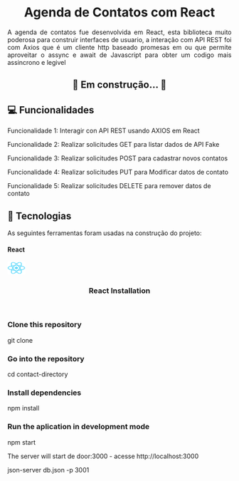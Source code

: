 <h1 align="center"> Agenda de Contatos com React</h1>

<p align="justify">A agenda de contatos fue desenvolvida em React, esta biblioteca muito poderosa para construir interfaces de usuario, a interação com API REST foi com Axios que é um cliente http baseado promesas em ou que permite aproveitar o assync e await de Javascript para obter um codigo mais assincrono e legivel</p>

<h2 align="center"> 🚀 Em construção...  🚧</h2>

<h2>💻 Funcionalidades</h2>
<div>
<p>Funcionalidade 1: Interagir con API REST usando AXIOS em React</p> 
<p>Funcionalidade 2: Realizar solicitudes GET para listar dados de API Fake</p> 
<p>Funcionalidade 3: Realizar solicitudes POST para cadastrar novos contatos</p> 
<p>Funcionalidade 4: Realizar solicitudes PUT para Modificar datos de contato</p> 
<p>Funcionalidade 5: Realizar solicitudes DELETE para remover datos de contato</p>
</div>

<h2> 🚀 Tecnologias</h2>

As seguintes ferramentas foram usadas na construção do projeto:
<h4>React</h4>
 <a href="https://pt-br.reactjs.org/" target="_blank"><img src="https://raw.githubusercontent.com/devicons/devicon/master/icons/react/react-original.svg" height="30" width="40" target="_blank"></a>


<div align='center'>
<h3>React Installation</h3><br>
 </div>
<h3> Clone this repository</h3>
<p>git clone </p>
<h3> Go into the repository</h3>
<p>cd contact-directory</p>
<h3>Install dependencies</h3>
<p>npm install</p>
<h3>Run the aplication in development mode</h3>
<p> npm start</p>
<p> The server will start de door:3000 - acesse http://localhost:3000</p>
<p> json-server db.json  -p 3001</p>

</div>


